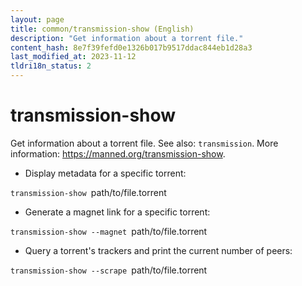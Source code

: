 ```yaml
---
layout: page
title: common/transmission-show (English)
description: "Get information about a torrent file."
content_hash: 8e7f39fefd0e1326b017b9517ddac844eb1d28a3
last_modified_at: 2023-11-12
tldri18n_status: 2
---
```

# transmission-show

Get information about a torrent file.
See also: `transmission`.
More information: <https://manned.org/transmission-show>.

- Display metadata for a specific torrent:

`transmission-show `<span class="tldr-var badge badge-pill bg-dark-lm bg-white-dm text-white-lm text-dark-dm font-weight-bold">path/to/file.torrent</span>

- Generate a magnet link for a specific torrent:

`transmission-show --magnet `<span class="tldr-var badge badge-pill bg-dark-lm bg-white-dm text-white-lm text-dark-dm font-weight-bold">path/to/file.torrent</span>

- Query a torrent's trackers and print the current number of peers:

`transmission-show --scrape `<span class="tldr-var badge badge-pill bg-dark-lm bg-white-dm text-white-lm text-dark-dm font-weight-bold">path/to/file.torrent</span>
